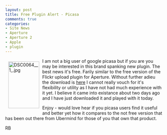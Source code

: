 ```yaml
---
layout: post
title: Free Plugin Alert - Picasa
comments: true
categories:
- Site News
- Aperture
- Aperture 2
- Apple
- plugin
---
```

<a href="/wp-content/uploads/2009/02/DSC0064__1_.jpg"><img title="DSC0064__1_.jpg" src="/wp-content/uploads/2009/02/.thumbs/.DSC0064__1_.jpg" border="0" alt="DSC0064__1_.jpg" hspace="10" vspace="10" width="99" height="150" align="left" /></a>I am not a big user of google picasa but if you are you may be interested in this brand spanking new plugin. The best news it's free. Farily similar to the free version of the Flickr upload plugin for Aperture. Without further adieu the download is <a href="http://code.google.com/p/aperture-picasa-plugin/downloads/list">here</a> I cannot really vouch for it's flexibility or utility as I have not had much experience with it yet. I believe it came into existance about two days ago and I have just downloaded it and played with it today.

Enjoy - would love hear if you picasa users find it useful and better yet how it compares to the not free version that has been out there from Ubermind for those of you that own that product.

RB<!--more-->